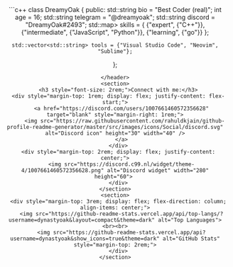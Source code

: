 <header>
```c++
class DreamyOak {
public:
    std::string bio = "Best Coder (real)";
    int age = 16;
    std::string telegram = "@dreamyoak";
    std::string discord = "DreamyOak#2493";
    std::map<std::string, std::vector<std::string>> skills = {
        {"expert", {"C++"}},
        {"intermediate", {"JavaScript", "Python"}},
        {"learning", {"go"}}
    };

    std::vector<std::string> tools = {"Visual Studio Code", "Neovim", "Sublime"};
};
```
</header>
<section>
  <h3 style="font-size: 2rem;">Connect with me:</h3>
  <div style="margin-top: 1rem; display: flex; justify-content: flex-start;">
    <a href="https://discord.com/users/1007661460572356628" target="blank" style="margin-right: 1rem;">
      <img src="https://raw.githubusercontent.com/rahuldkjain/github-profile-readme-generator/master/src/images/icons/Social/discord.svg" alt="Discord icon" height="30" width="40" />
    </a>
  </div>
  <div style="margin-top: 2rem; display: flex; justify-content: center;">
    <img src="https://discord.c99.nl/widget/theme-4/1007661460572356628.png" alt="Discord widget" width="280" height="60"> 
  </div>
</section>
<section>
  <div style="margin-top: 3rem; display: flex; flex-direction: column; align-items: center;">
    <img src="https://github-readme-stats.vercel.app/api/top-langs/?username=dynastyoak&layout=compact&theme=dark" alt="Top Languages"><br><br>
    <img src="https://github-readme-stats.vercel.app/api?username=dynastyoak&show_icons=true&theme=dark" alt="GitHub Stats" style="margin-top: 2rem;">
  </div>
</section>
